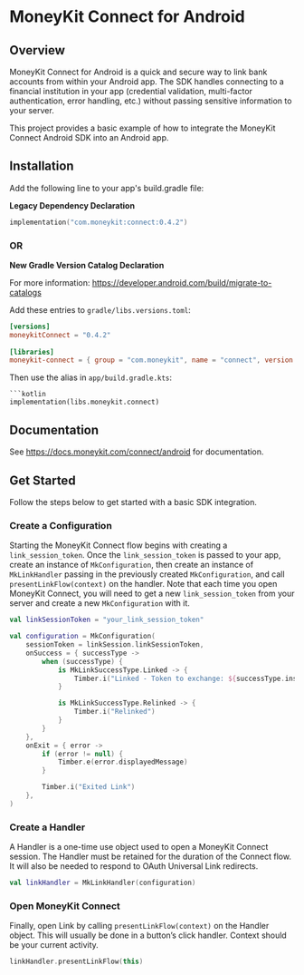 # MoneyKit Connect for Android

## Overview

MoneyKit Connect for Android is a quick and secure way to link bank accounts from within your
Android app. The SDK handles connecting to a financial institution in your app (credential
validation, multi-factor authentication, error handling, etc.) without passing sensitive information
to your server.

This project provides a basic example of how to integrate the MoneyKit Connect Android SDK into an
Android app.

## Installation

Add the following line to your app's build.gradle file:

**Legacy Dependency Declaration**
```kotlin   
implementation("com.moneykit:connect:0.4.2")  
```  



### OR



**New Gradle Version Catalog Declaration**

For more information: https://developer.android.com/build/migrate-to-catalogs

Add these entries to `gradle/libs.versions.toml`:

```toml  
[versions]  
moneykitConnect = "0.4.2"  
  
[libraries]  
moneykit-connect = { group = "com.moneykit", name = "connect", version.ref = "moneykitConnect" }  
```  

Then use the alias in `app/build.gradle.kts`:
```  
```kotlin  
implementation(libs.moneykit.connect)  
```  

## Documentation

See https://docs.moneykit.com/connect/android for documentation.

## Get Started

Follow the steps below to get started with a basic SDK integration.

### Create a Configuration

Starting the MoneyKit Connect flow begins with creating a `link_session_token`. Once the
`link_session_token` is passed to your app, create an instance of `MkConfiguration`, then create an
instance of `MkLinkHandler` passing in the previously created `MkConfiguration`, and call
`presentLinkFlow(context)` on the handler. Note that each time you open MoneyKit
Connect, you will need to get a new `link_session_token` from your server and create a new
`MkConfiguration` with it.

```kotlin
val linkSessionToken = "your_link_session_token"

val configuration = MkConfiguration(
    sessionToken = linkSession.linkSessionToken,
    onSuccess = { successType ->
        when (successType) {
            is MkLinkSuccessType.Linked -> {
                Timber.i("Linked - Token to exchange: ${successType.institution.token.value}")
            }

            is MkLinkSuccessType.Relinked -> {
                Timber.i("Relinked")
            }
        }
    },
    onExit = { error ->
        if (error != null) {
            Timber.e(error.displayedMessage)
        }

        Timber.i("Exited Link")
    },
)
```

### Create a Handler

A Handler is a one-time use object used to open a MoneyKit Connect session. The Handler must be
retained for the duration of the Connect flow. It will also be needed to respond to OAuth
Universal Link redirects.

```kotlin
val linkHandler = MkLinkHandler(configuration)
```

### Open MoneyKit Connect

Finally, open Link by calling `presentLinkFlow(context)` on the Handler object.
This will usually be done in a button’s click handler. Context should be your current activity.

```kotlin
linkHandler.presentLinkFlow(this)
```
